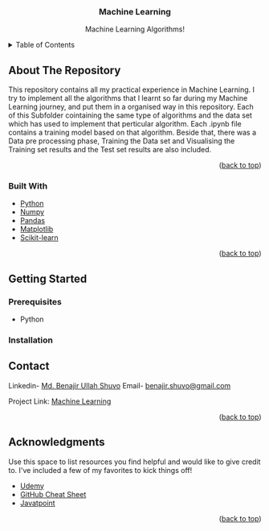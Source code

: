 <br />
<div align="center">
  
    
  </a>

  <h3 align="center">Machine Learning</h3>

  <p align="center">
    Machine Learning Algorithms!
    <br />
    
  </p>
</div>



<!-- TABLE OF CONTENTS -->
<details>
  <summary>Table of Contents</summary>
  <ol>
    <li>
      <a href="#about-the-project">About The Repository</a>
      <ul>
        <li><a href="#built-with">Built With</a></li>
      </ul>
    </li>
    <li>
      <a href="#getting-started">Getting Started</a>
      <ul>
        <li><a href="#prerequisites">Prerequisites</a></li>
        <li><a href="#installation">Installation</a></li>
      </ul>
    </li>
    <li><a href="#contact">Contact</a></li>
    <li><a href="#acknowledgments">Acknowledgments</a></li>
  </ol>
</details>



<!-- ABOUT THE Repository -->
## About The Repository 


This repository contains all my practical experience in Machine Learning. I try to implement all the algorithms that I learnt so far during my Machine Learning journey, and put them in a organised way in this repository. Each of this Subfolder cointaining the same type of algorithms and the data set which has used to implement that perticular algorithm. Each .ipynb file contains a training model based on that algorithm. Beside that, there was a Data pre processing phase, Training the Data set and Visualising the Training set  results and the Test set results are also included. 


<p align="right">(<a href="#top">back to top</a>)</p>



### Built With


* [Python](https://www.python.org/)
* [Numpy](https://numpy.org/)
* [Pandas](https://pandas.pydata.org/)
* [Matplotlib](https://matplotlib.org/)
* [Scikit-learn](https://scikit-learn.org/stable/)


<p align="right">(<a href="#top">back to top</a>)</p>



<!-- GETTING STARTED -->
## Getting Started



### Prerequisites


* Python


### Installation













<!-- CONTACT -->
## Contact


Linkedin- [Md. Benajir Ullah Shuvo](https://www.linkedin.com/in/md-benajir-ullah-shuvo-388bb2ab/) 
Email- benajir.shuvo@gmail.com

Project Link: [Machine Learning](https://github.com/benajir-hub/Machine-Learning)

<p align="right">(<a href="#top">back to top</a>)</p>



<!-- ACKNOWLEDGMENTS -->
## Acknowledgments

Use this space to list resources you find helpful and would like to give credit to. I've included a few of my favorites to kick things off!

* [Udemy](https://www.udemy.com/course/machinelearning/)
* [GitHub Cheat Sheet](https://education.github.com/git-cheat-sheet-education.pdf)
* [Javatpoint](https://www.javatpoint.com/machine-learning)


<p align="right">(<a href="#top">back to top</a>)</p>



<!-- MARKDOWN LINKS & IMAGES -->
<!-- https://www.markdownguide.org/basic-syntax/#reference-style-links -->
[contributors-shield]: https://img.shields.io/github/contributors/othneildrew/Best-README-Template.svg?style=for-the-badge
[contributors-url]: https://github.com/othneildrew/Best-README-Template/graphs/contributors
[forks-shield]: https://img.shields.io/github/forks/othneildrew/Best-README-Template.svg?style=for-the-badge
[forks-url]: https://github.com/othneildrew/Best-README-Template/network/members
[stars-shield]: https://img.shields.io/github/stars/othneildrew/Best-README-Template.svg?style=for-the-badge
[stars-url]: https://github.com/othneildrew/Best-README-Template/stargazers
[issues-shield]: https://img.shields.io/github/issues/othneildrew/Best-README-Template.svg?style=for-the-badge
[issues-url]: https://github.com/othneildrew/Best-README-Template/issues
[license-shield]: https://img.shields.io/github/license/othneildrew/Best-README-Template.svg?style=for-the-badge
[license-url]: https://github.com/othneildrew/Best-README-Template/blob/master/LICENSE.txt
[linkedin-shield]: https://img.shields.io/badge/-LinkedIn-black.svg?style=for-the-badge&logo=linkedin&colorB=555
[linkedin-url]: https://linkedin.com/in/othneildrew
[product-screenshot]: images/screenshot.png